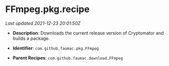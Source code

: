 # FFmpeg.pkg.recipe

_Last updated 2021-12-23 20:01:50Z_

- **Description**: Downloads the current release version of Cryptomator and builds a package.

- **Identifier**: `com.github.faumac.pkg.FFmpeg`

- **Parent Recipes**: `com.github.faumac.download.FFmpeg`
